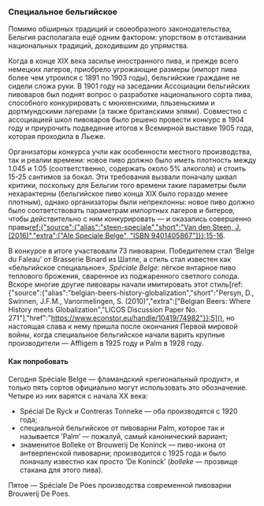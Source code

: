 ### Специальное бельгийское

Помимо обширных традиций и своеобразного законодательства, Бельгия располагала ещё одним фактором: упорством в отстаивании национальных традиций, доходившим до упрямства.

Когда в конце XIX века засилье иностранного пива, и прежде всего немецких лагеров, приобрело угрожающие размеры (импорт пива более чем утроился с 1891 по 1903 годы), бельгийские граждане не сидели сложа руки. В 1901 году на заседании Ассоциации бельгийских пивоваров был поднят вопрос о разработке национального сорта пива, способного конкурировать с мюнхенскими, пльзеньскими и дортмундскими лагерами (а также британскими элями). Совместно с ассоциацией школ пивоваров было решено провести конкурс в 1904 году и приурочить подведение итогов к Всемирной выставке 1905 года, которая проходила в Льеже.

Организаторы конкурса учли как особенности местного производства, так и реалии времени: новое пиво должно было иметь плотность между 1.045 и 1.05 (соответственно, содержать около 5% алкоголя) и стоить 15-25 сантимов за бокал. Эти требования вызвали поначалу шквал критики, поскольку для Бельгии того времени такие параметры были нехарактерны (бельгийское пиво конца XIX было гораздо менее плотным), однако организаторы были непреклонны: новое пиво должно было соответствовать параметрам импортных лагеров и битеров, чтобы действительно с ним конкурировать — и оказались совершенно правы[ref:{"source":{"alias":"steen-speciale","short":"Van den Steen, J. (2016)","extra":["Ale Speciale Belge", "ISBN 9401405867"]}}:15-16]().

В конкурсе в итоге участвовали 73 пивоварни. Победителем стал ‘Belge du Faleau’ от Brasserie Binard из Шатле, а стиль стал известен как «бельгийское специальное», *Spéciale Belge*: лёгкое янтарное пиво теплового брожения, сваренное из поджаренного светлого солода. Вскоре многие другие пивовары начали имитировать этот стиль[ref:{"source":{"alias":"belgian-beers-history-globalization","short":"Persyn, D., Swinnen, J.F.M., Vanormelingen, S. (2010)","extra":["Belgian Beers: Where History meets Globalization","LICOS Discussion Paper No. 271"],"href":"https://www.econstor.eu/handle/10419/74982"}}:5](), но настоящая слава к нему пришла после окончания Первой мировой войны, когда специальное бельгийское начали варить крупные производители — Affligem в 1925 году и Palm в 1928 году.

#### Как попробовать

Сегодня Spéciale Belge — фламандский «региональный продукт», и только пять сортов официально могут использовать это обозначение. Четыре из них варятся с начала XX века:

  * Spécial De Ryck и Contreras Tonneke — оба производятся с 1920 года;
  * специальной бельгийское от пивоварни Palm, которое так и называется ‘Palm’ — пожалуй, самый канонический вариант;
  * знаменитое Bolleke от Brouwerij De Koninck — пиво-икона от антверпенской пивоварни; производится с 1925 года и было поначалу известно как просто ‘De Koninck’ (*bolleke* — прозвище стакана для этого пива).

Пятое — Spéciale De Poes производства современной пивоварни Brouwerij De Poes.